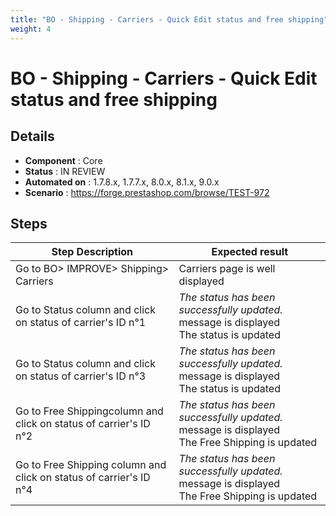 ```yaml
---
title: "BO - Shipping - Carriers - Quick Edit status and free shipping"
weight: 4
---
```


# BO - Shipping - Carriers - Quick Edit status and free shipping
## Details
* **Component** : Core
* **Status** : IN REVIEW
* **Automated on** : 1.7.8.x, 1.7.7.x, 8.0.x, 8.1.x, 9.0.x
* **Scenario** : https://forge.prestashop.com/browse/TEST-972

## Steps
| Step Description | Expected result |
| ----- | ----- |
| Go to BO> IMPROVE> Shipping> Carriers | Carriers page is well displayed |
| Go to Status column and click on status of carrier's ID n°1 | _The status has been successfully updated._ message is displayed<br>The status is updated |
| Go to Status column and click on status of carrier's ID n°3 | _The status has been successfully updated._ message is displayed<br>The status is updated |
| Go to Free Shippingcolumn and click on status of carrier's ID n°2 | _The status has been successfully updated._ message is displayed<br>The Free Shipping is updated |
| Go to Free Shipping column and click on status of carrier's ID n°4 | _The status has been successfully updated._ message is displayed<br>The Free Shipping is updated |
